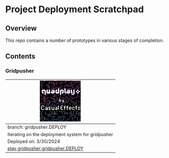 # Project Deployment Scratchpad

## Overview

This repo contains a number of prototypes in various stages of completion.

## Contents

### Gridpusher

|[![gridpusher.gridpusher.DEPLOY](gridpusher.gridpusher.DEPLOY/label128.png)](https://morgan3d.github.io/quadplay/console/quadplay.html?game=https://ssteinbach.github.io/quadplay_projects/gridpusher.gridpusher.DEPLOY/gridpusher.game.json)|
|-----------------|
|branch: gridpusher.DEPLOY|
|Iterating on the deployment system for gridpusher|
|Deployed on: 3/30/2024|
|[play gridpusher.gridpusher.DEPLOY](https://morgan3d.github.io/quadplay/console/quadplay.html?game=https://ssteinbach.github.io/quadplay_projects/gridpusher.gridpusher.DEPLOY/gridpusher.game.json)|

